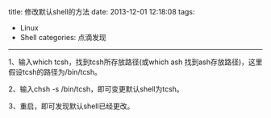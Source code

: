 title: 修改默认shell的方法
date: 2013-12-01 12:18:08
tags: 
- Linux
- Shell
categories: 点滴发现
---
1、输入which tcsh，找到tcsh所存放路径(或which ash 找到ash存放路径)，这里假设tcsh的路径为/bin/tcsh。

2、输入chsh -s /bin/tcsh，即可变更默认shell为tcsh。

3、重启，即可发现默认shell已经更改。
